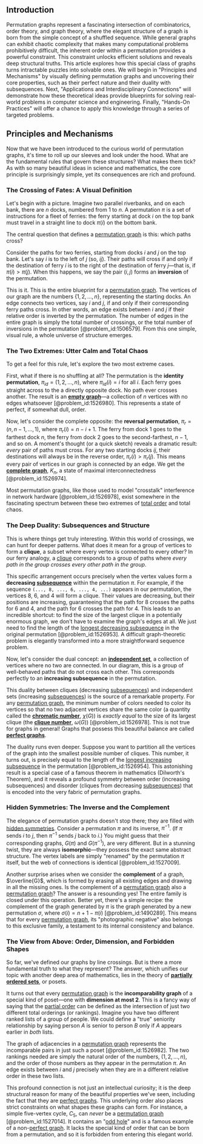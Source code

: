 ## Introduction
Permutation graphs represent a fascinating intersection of combinatorics, order theory, and graph theory, where the elegant structure of a graph is born from the simple concept of a shuffled sequence. While general graphs can exhibit chaotic complexity that makes many computational problems prohibitively difficult, the inherent order within a permutation provides a powerful constraint. This constraint unlocks efficient solutions and reveals deep structural truths. This article explores how this special class of graphs turns intractable puzzles into solvable ones. We will begin in "Principles and Mechanisms" by visually defining permutation graphs and uncovering their core properties, such as their perfect nature and their duality with subsequences. Next, "Applications and Interdisciplinary Connections" will demonstrate how these theoretical ideas provide blueprints for solving real-world problems in computer science and engineering. Finally, "Hands-On Practices" will offer a chance to apply this knowledge through a series of targeted problems.

## Principles and Mechanisms

Now that we have been introduced to the curious world of permutation graphs, it's time to roll up our sleeves and look under the hood. What are the fundamental rules that govern these structures? What makes them tick? As with so many beautiful ideas in science and mathematics, the core principle is surprisingly simple, yet its consequences are rich and profound.

### The Crossing of Fates: A Visual Definition

Let's begin with a picture. Imagine two parallel riverbanks, and on each bank, there are $n$ docks, numbered from $1$ to $n$. A permutation $\pi$ is a set of instructions for a fleet of ferries: the ferry starting at dock $i$ on the top bank must travel in a straight line to dock $\pi(i)$ on the bottom bank.

The central question that defines a [permutation graph](@article_id:272822) is this: which paths cross?

Consider the paths for two ferries, starting from docks $i$ and $j$ on the top bank. Let's say $i$ is to the left of $j$ (so, $i  j$). Their paths will cross if and only if the destination of ferry $i$ is to the right of the destination of ferry $j$—that is, if $\pi(i) > \pi(j)$. When this happens, we say the pair $(i, j)$ forms an **inversion** of the permutation.

This is it. This is the entire blueprint for a [permutation graph](@article_id:272822). The vertices of our graph are the numbers $\{1, 2, \dots, n\}$, representing the starting docks. An edge connects two vertices, say $i$ and $j$, if and only if their corresponding ferry paths cross. In other words, an edge exists between $i$ and $j$ if their relative order is inverted by the permutation. The number of edges in the entire graph is simply the total number of crossings, or the total number of inversions in the permutation [@problem_id:1506579]. From this one simple, visual rule, a whole universe of structure emerges.

### The Two Extremes: Utter Calm and Total Chaos

To get a feel for this rule, let's explore the two most extreme cases.

First, what if there is no shuffling at all? The permutation is the **identity permutation**, $\pi_{id} = (1, 2, \dots, n)$, where $\pi_{id}(i) = i$ for all $i$. Each ferry goes straight across to the a directly opposite dock. No path ever crosses another. The result is an **[empty graph](@article_id:261968)**—a collection of $n$ vertices with no edges whatsoever [@problem_id:1526980]. This represents a state of perfect, if somewhat dull, order.

Now, let's consider the complete opposite: the **reversal permutation**, $\pi_r = (n, n-1, \dots, 1)$, where $\pi_r(i) = n - i + 1$. The ferry from dock 1 goes to the farthest dock $n$, the ferry from dock 2 goes to the second-farthest, $n-1$, and so on. A moment's thought (or a quick sketch) reveals a dramatic result: *every* pair of paths must cross. For any two starting docks $i  j$, their destinations will always be in the reverse order, $\pi_r(i) > \pi_r(j)$. This means every pair of vertices in our graph is connected by an edge. We get the **[complete graph](@article_id:260482)**, $K_n$, a state of maximal interconnectedness [@problem_id:1526974].

Most permutation graphs, like those used to model "crosstalk" interference in network hardware [@problem_id:1526978], exist somewhere in the fascinating spectrum between these two extremes of [total order](@article_id:146287) and total chaos.

### The Deep Duality: Subsequences and Structure

This is where things get truly interesting. Within this world of crossings, we can hunt for deeper patterns. What does it mean for a group of vertices to form a **clique**, a subset where every vertex is connected to every other? In our ferry analogy, a [clique](@article_id:275496) corresponds to a group of paths where *every path in the group crosses every other path in the group*.

This specific arrangement occurs precisely when the vertex values form a **decreasing [subsequence](@article_id:139896)** within the permutation $\pi$. For example, if the sequence `(..., 8, ..., 6, ..., 4, ...)` appears in our permutation, the vertices 8, 6, and 4 will form a clique. Their values are decreasing, but their positions are increasing, guaranteeing that the path for 8 crosses the paths for 6 and 4, and the path for 6 crosses the path for 4. This leads to an incredible shortcut: to find the size of the largest clique in a potentially enormous graph, we don't have to examine the graph's edges at all. We just need to find the length of the [longest decreasing subsequence](@article_id:267019) in the original permutation [@problem_id:1526953]. A difficult graph-theoretic problem is elegantly transformed into a more straightforward sequence problem.

Now, let's consider the dual concept: an **[independent set](@article_id:264572)**, a collection of vertices where no two are connected. In our diagram, this is a group of well-behaved paths that do not cross each other. This corresponds perfectly to an **increasing subsequence** in the permutation.

This duality between cliques (decreasing [subsequences](@article_id:147208)) and independent sets (increasing [subsequences](@article_id:147208)) is the source of a remarkable property. For any [permutation graph](@article_id:272822), the minimum number of colors needed to color its vertices so that no two adjacent vertices share the same color (a quantity called the **[chromatic number](@article_id:273579)**, $\chi(G)$) is *exactly equal* to the size of its largest clique (the **[clique number](@article_id:272220)**, $\omega(G)$) [@problem_id:1526978]. This is not true for graphs in general! Graphs that possess this beautiful balance are called **[perfect graphs](@article_id:275618)**.

The duality runs even deeper. Suppose you want to partition all the vertices of the graph into the smallest possible number of cliques. This number, it turns out, is precisely equal to the length of the [longest increasing subsequence](@article_id:269823) in the permutation [@problem_id:1526954]. This astonishing result is a special case of a famous theorem in mathematics (Dilworth's Theorem), and it reveals a profound symmetry between order (increasing subsequences) and disorder (cliques from decreasing [subsequences](@article_id:147208)) that is encoded into the very fabric of permutation graphs.

### Hidden Symmetries: The Inverse and the Complement

The elegance of permutation graphs doesn't stop there; they are filled with [hidden symmetries](@article_id:146828). Consider a permutation $\pi$ and its inverse, $\pi^{-1}$. (If $\pi$ sends $i$ to $j$, then $\pi^{-1}$ sends $j$ back to $i$.) You might guess that their corresponding graphs, $G(\pi)$ and $G(\pi^{-1})$, are very different. But in a stunning twist, they are always **isomorphic**—they possess the exact same abstract structure. The vertex labels are simply "renamed" by the permutation $\pi$ itself, but the web of connections is identical [@problem_id:1527009].

Another surprise arises when we consider the **complement** of a graph, $\overline{G}$, which is formed by erasing all existing edges and drawing in all the missing ones. Is the complement of a [permutation graph](@article_id:272822) also a [permutation graph](@article_id:272822)? The answer is a resounding yes! The entire family is closed under this operation. Better yet, there's a simple recipe: the complement of the graph generated by $\pi$ is the graph generated by a new permutation $\sigma$, where $\sigma(i) = n + 1 - \pi(i)$ [@problem_id:1490289]. This means that for every [permutation graph](@article_id:272822), its "photographic negative" also belongs to this exclusive family, a testament to its internal consistency and balance.

### The View from Above: Order, Dimension, and Forbidden Shapes

So far, we've defined our graphs by line crossings. But is there a more fundamental truth to what they represent? The answer, which unifies our topic with another deep area of mathematics, lies in the theory of **[partially ordered sets](@article_id:274266)**, or posets.

It turns out that every [permutation graph](@article_id:272822) is the **incomparability graph** of a special kind of poset—one with **dimension at most 2**. This is a fancy way of saying that the [partial order](@article_id:144973) can be defined as the intersection of just two different total orderings (or rankings). Imagine you have two different ranked lists of a group of people. We could define a "true" seniority relationship by saying person $A$ is senior to person $B$ only if $A$ appears earlier in *both* lists.

The graph of adjacencies in a [permutation graph](@article_id:272822) represents the incomparable pairs in just such a poset [@problem_id:1526982]. The two rankings needed are simply the natural order of the numbers, $(1, 2, ..., n)$, and the order of those numbers as they appear in the permutation $\pi$. An edge exists between $i$ and $j$ precisely when they are in a different relative order in these two lists.

This profound connection is not just an intellectual curiosity; it is the deep structural reason for many of the beautiful properties we've seen, including the fact that they are [perfect graphs](@article_id:275618). This underlying order also places strict constraints on what shapes these graphs can form. For instance, a simple five-vertex cycle, $C_5$, can *never* be a [permutation graph](@article_id:272822) [@problem_id:1527014]. It contains an "[odd hole](@article_id:269901)" and is a famous example of a non-[perfect graph](@article_id:273845). It lacks the special kind of order that can be born from a permutation, and so it is forbidden from entering this elegant world.